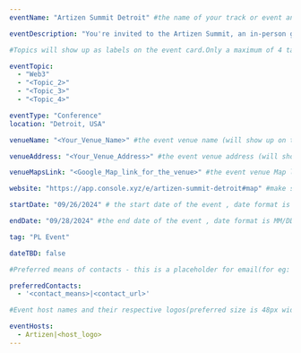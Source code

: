 ```yaml
---
eventName: "Artizen Summit Detroit" #the name of your track or event and its mandatory

eventDescription: "You're invited to the Artizen Summit, an in-person gathering to celebrate the creators in Season 4. Join us for intimate performances, talks, family meals, and creative fun! " #short description of your track or event limiting to 100-150 characters

#Topics will show up as labels on the event card.Only a maximum of 4 tags will be displayed on the event card. Some references for topics - Blockchain, Web3, Cryptocurrency, Tech Talks, Workshop, etc.

eventTopic: 
  - "Web3"
  - "<Topic_2>"
  - "<Topic_3>"
  - "<Topic_4>" 

eventType: "Conference"
location: "Detroit, USA" 

venueName: "<Your_Venue_Name>" #the event venue name (will show up on the event card) or just leave it blank

venueAddress: "<Your_Venue_Address>" #the event venue address (will show up on a map) or just leave it blank

venueMapsLink: "<Google_Map_link_for_the_venue>" #the event venue Map link (will show up on a map) or just leave it blank

website: "https://app.console.xyz/e/artizen-summit-detroit#map" #make sure to have all the relevant information: dates, venue, program, ticketing (if any), etc. or just leave it blank

startDate: "09/26/2024" # the start date of the event , date format is MM/DD/YYYY eg: if it is February 16th 2023 => 02/16/2023

endDate: "09/28/2024" #the end date of the event , date format is MM/DD/YYYY eg: if it is February 18th 2023 => 02/18/2023

tag: "PL Event" 

dateTBD: false 

#Preferred means of contacts - this is a placeholder for email(for eg:  - email|mailto:<email_id>) and other social handles like Twitter, LinkedIn, Discord, etc. (for eg.   - 'twitter|https://twitter.com/IPFS/status/1629199396700098560?s=20')

preferredContacts:
  - '<contact_means>|<contact_url>'

#Event host names and their respective logos(preferred size is 48px width, 48px height)-place the logo file on the path 'public/uploads' for eg.   - IPFS|ipfs-logo.png

eventHosts:
  - Artizen|<host_logo>
---
```

